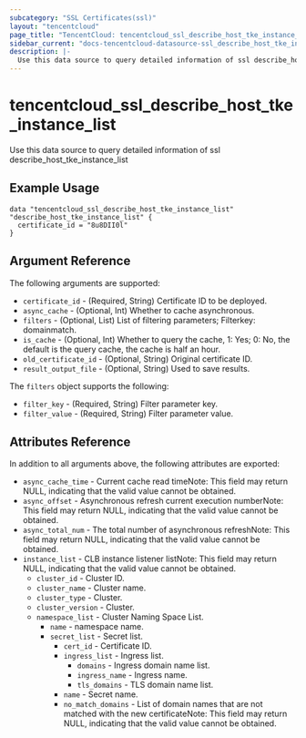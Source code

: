 ```yaml
---
subcategory: "SSL Certificates(ssl)"
layout: "tencentcloud"
page_title: "TencentCloud: tencentcloud_ssl_describe_host_tke_instance_list"
sidebar_current: "docs-tencentcloud-datasource-ssl_describe_host_tke_instance_list"
description: |-
  Use this data source to query detailed information of ssl describe_host_tke_instance_list
---
```


# tencentcloud_ssl_describe_host_tke_instance_list

Use this data source to query detailed information of ssl describe_host_tke_instance_list

## Example Usage

```hcl
data "tencentcloud_ssl_describe_host_tke_instance_list" "describe_host_tke_instance_list" {
  certificate_id = "8u8DII0l"
}
```

## Argument Reference

The following arguments are supported:

* `certificate_id` - (Required, String) Certificate ID to be deployed.
* `async_cache` - (Optional, Int) Whether to cache asynchronous.
* `filters` - (Optional, List) List of filtering parameters; Filterkey: domainmatch.
* `is_cache` - (Optional, Int) Whether to query the cache, 1: Yes; 0: No, the default is the query cache, the cache is half an hour.
* `old_certificate_id` - (Optional, String) Original certificate ID.
* `result_output_file` - (Optional, String) Used to save results.

The `filters` object supports the following:

* `filter_key` - (Required, String) Filter parameter key.
* `filter_value` - (Required, String) Filter parameter value.

## Attributes Reference

In addition to all arguments above, the following attributes are exported:

* `async_cache_time` - Current cache read timeNote: This field may return NULL, indicating that the valid value cannot be obtained.
* `async_offset` - Asynchronous refresh current execution numberNote: This field may return NULL, indicating that the valid value cannot be obtained.
* `async_total_num` - The total number of asynchronous refreshNote: This field may return NULL, indicating that the valid value cannot be obtained.
* `instance_list` - CLB instance listener listNote: This field may return NULL, indicating that the valid value cannot be obtained.
  * `cluster_id` - Cluster ID.
  * `cluster_name` - Cluster name.
  * `cluster_type` - Cluster.
  * `cluster_version` - Cluster.
  * `namespace_list` - Cluster Naming Space List.
    * `name` - namespace name.
    * `secret_list` - Secret list.
      * `cert_id` - Certificate ID.
      * `ingress_list` - Ingress list.
        * `domains` - Ingress domain name list.
        * `ingress_name` - Ingress name.
        * `tls_domains` - TLS domain name list.
      * `name` - Secret name.
      * `no_match_domains` - List of domain names that are not matched with the new certificateNote: This field may return NULL, indicating that the valid value cannot be obtained.


